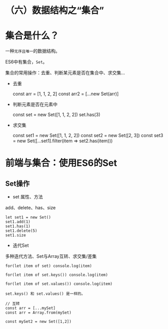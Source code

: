 # （六）数据结构之“集合” 
# 集合是什么？

一种`无序且唯一`的数据结构。

ES6中有集合，`Set`。

集合的常用操作：去重、判断某元素是否在集合中、求交集...

- 去重

    const arr = [1, 1, 2, 2]
    const arr2 = [...new Set(arr)]

- 判断元素是否在元素中

    const set = new Set([1, 1, 2, 2])
    set.has(3)

- 求交集

    const set1 = new Set([1, 1, 2, 2])
    const set2 = new Set([2, 3])
    const set3 = new Set([...set1].filter(item => set2.has(item)))

# 前端与集合：使用ES6的Set

## Set操作

- set 属性、方法

add、delete、has、size

    let set1 = new Set()
    set1.add(1)
    set1.has(1)
    set1.delete(5)
    set1.size

- 迭代Set

多种迭代方法、Set与Array互转、求交集/差集

    for(let item of set) console.log(item)
    
    for(let item of set.keys()) console.log(item)
    
    for(let item of set.values()) console.log(item)
    
    set.keys() 和 set.values() 是一样的。
    
    // 互转
    const arr = [...mySet]
    const arr = Array.from(mySet)
    
    const mySet2 = new Set([1,2])